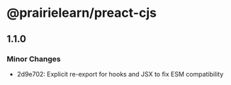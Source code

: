 # @prairielearn/preact-cjs

## 1.1.0

### Minor Changes

- 2d9e702: Explicit re-export for hooks and JSX to fix ESM compatibility
